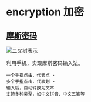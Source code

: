 # encryption 加密

## [摩斯密码](https://zh.wikipedia.org/wiki/%E6%91%A9%E5%B0%94%E6%96%AF%E7%94%B5%E7%A0%81)

![二叉树表示](https://zh.wikipedia.org/wiki/File:Morse_code_tree3.png)

利用手机，实现摩斯密码输入法。

    一个手指点击，代表点 ·
    多个手指点击，代表划 -
    输入后，自动转换为文本
    支持多种类型，如中文拼音、中文五笔等
